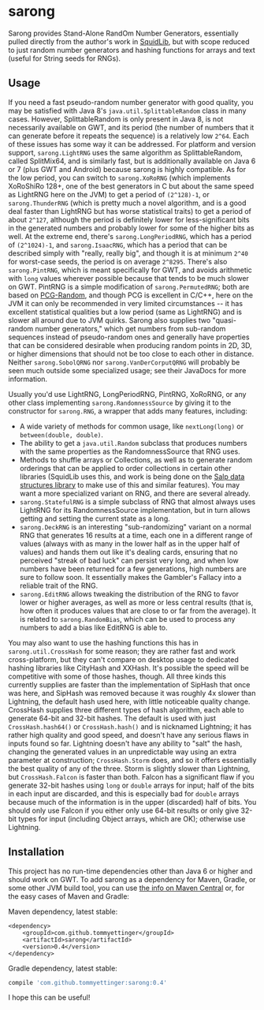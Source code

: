 # sarong
Sarong provides Stand-Alone RandOm Number Generators, essentially pulled directly from the author's
work in [SquidLib](https://github.com/SquidPony/SquidLib), but with scope reduced to just random
number generators and hashing functions for arrays and text (useful for String seeds for RNGs).

## Usage

If you need a fast pseudo-random number generator with good quality, you may be satisfied with
Java 8's `java.util.SplittableRandom` class in many cases. However, SplittableRandom is only present
in Java 8, is not necessarily available on GWT, and its period (the number of numbers that it can
generate before it repeats the sequence) is a relatively low `2^64`. Each of these issues has some way
it can be addressed. For platform and version support, `sarong.LightRNG` uses the same algorithm as
SplittableRandom, called SplitMix64, and is similarly fast, but is additionally available on Java 6
or 7 (plus GWT and Android) because sarong is highly compatible. As for the low period, you can switch
to `sarong.XoRoRNG` (which implements XoRoShiRo 128+, one of the best generators in C but about the
same speed as LightRNG here on the JVM) to get a period of `(2^128)-1`, or `sarong.ThunderRNG` (which
is pretty much a novel algorithm, and is a good deal faster than LightRNG but has worse statistical
traits) to get a period of about `2^127`, although the period is definitely lower for less-significant
bits in the generated numbers and probably lower for some of the higher bits as well. At the extreme
end, there's `sarong.LongPeriodRNG`, which has a period of `(2^1024)-1`, and `sarong.IsaacRNG`, which
has a period that can be described simply with "really, really big", and though it is at minimum `2^40`
for worst-case seeds, the period is on average `2^8295`. There's also `sarong.PintRNG`, which is meant
specifically for GWT, and avoids arithmetic with `long` values wherever possible because that tends to
be much slower on GWT. PintRNG is a simple modification of `sarong.PermutedRNG`; both are based on
[PCG-Random](http://www.pcg-random.org/), and though PCG is excellent in C/C++, here on the JVM it can
only be recommended in very limited circumstances -- it has excellent statistical qualities but a low
period (same as LightRNG) and is slower all around due to JVM quirks. Sarong also supplies two
"quasi-random number generators," which get numbers from sub-random sequences instead of pseudo-random
ones and generally have properties that can be considered desirable when producing random points in
2D, 3D, or higher dimensions that should not be too close to each other in distance. Neither
`sarong.SobolQRNG` nor `sarong.VanDerCorputQRNG` will probably be seen much outside some specialized
usage; see their JavaDocs for more information.

Usually you'd use LightRNG, LongPeriodRNG, PintRNG, XoRoRNG, or any other class implementing
`sarong.RandomnessSource` by giving it to the constructor for `sarong.RNG`, a wrapper that adds
many features, including:
  * A wide variety of methods for common usage, like `nextLong(long)` or `between(double, double)`.
  * The ability to get a `java.util.Random` subclass that produces numbers with the same properties
    as the RandomnessSource that RNG uses.
  * Methods to shuffle arrays or Collections, as well as to generate random orderings that can be
    applied to order collections in certain other libraries (SquidLib uses this, and work is being
    done on the [Salp data structures library](https://github.com/tommyettinger/salp) to make use of
    this and similar features).
You may want a more specialized variant on RNG, and there are several already.
  * `sarong.StatefulRNG` is a simple subclass of RNG that almost always uses LightRNG for its
    RandomnessSource implementation, but in turn allows getting and setting the current state as
    a long.
  * `sarong.DeckRNG` is an interesting "sub-randomizing" variant on a normal RNG that generates 16
    results at a time, each one in a different range of values (always with as many in the lower half
    as in the upper half of values) and hands them out like it's dealing cards, ensuring that no
    perceived "streak of bad luck" can persist very long, and when low numbers have been returned for
    a few generations, high numbers are sure to follow soon. It essentially makes the Gambler's
    Fallacy into a reliable trait of the RNG.
  * `sarong.EditRNG` allows tweaking the distribution of the RNG to favor lower or higher averages,
    as well as more or less central results (that is, how often it produces values that are close to
    or far from the average). It is related to `sarong.RandomBias`, which can be used to process
    any numbers to add a bias like EditRNG is able to.

You may also want to use the hashing functions this has in `sarong.util.CrossHash` for some reason;
they are rather fast and work cross-platform, but they can't compare on desktop usage to dedicated
hashing libraries like CityHash and XXHash. It's possible the speed will be competitive with some of
those hashes, though. All three kinds this currently supplies are faster than the implementation of
SipHash that once was here, and SipHash was removed because it was roughly 4x slower than Lightning,
the default hash used here, with little noticeable quality change. CrossHash supplies three different
types of hash algorithm, each able to generate 64-bit and 32-bit hashes. The default is used with
just `CrossHash.hash64()` or `CrossHash.hash()` and is nicknamed Lightning; it has rather high
quality and good speed, and doesn't have any serious flaws in inputs found so far. Lightning doesn't
have any ability to "salt" the hash, changing the generated values in an unpredictable way using an
extra parameter at construction; `CrossHash.Storm` does, and so it offers essentially the best
quality of any of the three. Storm is slightly slower than Lightning, but `CrossHash.Falcon` is
faster than both. Falcon has a significant flaw if you generate 32-bit hashes using `long` or
`double` arrays for input; half of the bits in each input are discarded, and this is especially bad
for `double` arrays because much of the information is in the upper (discarded) half of bits. You
should only use Falcon if you either only use 64-bit results or only give 32-bit types for input
(including Object arrays, which are OK); otherwise use Lightning.

## Installation
This project has no run-time dependencies other than Java 6 or higher and should work on GWT. To add
sarong as a dependency for Maven, Gradle, or some other JVM build tool, you can use
[the info on Maven Central](http://search.maven.org/#artifactdetails%7Ccom.github.tommyettinger%7Csarong%7C0.4%7Cjar)
or, for the easy cases of Maven and Gradle:

Maven dependency, latest stable:

```maven-pom
<dependency>
    <groupId>com.github.tommyettinger</groupId>
    <artifactId>sarong</artifactId>
    <version>0.4</version>
</dependency>
```

Gradle dependency, latest stable:

```groovy
compile 'com.github.tommyettinger:sarong:0.4'
```

I hope this can be useful!
